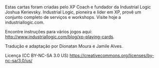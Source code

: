 Estas cartas foram criadas pelo XP Coach e fundador da Industrial Logic Joshua Kerievsky. Industrial Logic, pioneira e líder em XP, provê um conjunto completo de serviços e workshops. Visite hoje a industriallogic.com.

Encontre instruções para vários jogos aqui: http://www.industriallogic.com/blog/xp-playing-cards.

Tradução e adaptação por Dionatan Moura e Jamile Alves.

Licença (CC BY-NC-SA 3.0 US) https://creativecommons.org/licenses/by-nc-sa/3.0/us/
